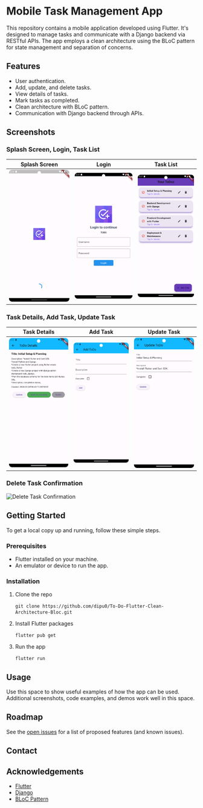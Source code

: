 
# Mobile Task Management App

This repository contains a mobile application developed using Flutter. It's designed to manage tasks and communicate with a Django backend via RESTful APIs. The app employs a clean architecture using the BLoC pattern for state management and separation of concerns.

## Features

- User authentication.
- Add, update, and delete tasks.
- View details of tasks.
- Mark tasks as completed.
- Clean architecture with BLoC pattern.
- Communication with Django backend through APIs.

## Screenshots

### Splash Screen, Login, Task List

| Splash Screen | Login | Task List |
|---------------|-------|-----------|
| ![Splash Screen](FlutterScreenShots\splashScreen.png) | ![Login](FlutterScreenShots\login.png) | ![Task List](FlutterScreenShots\tasklist.png) |

### Task Details, Add Task, Update Task

| Task Details | Add Task | Update Task |
|--------------|----------|-------------|
| ![Task Details](FlutterScreenShots\taskDetails.png) | ![Add Task](FlutterScreenShots\add.png) | ![Update Task](FlutterScreenShots\updatetask.png) |

### Delete Task Confirmation

![Delete Task Confirmation](path/to/delete_task_confirmation.png)

## Getting Started

To get a local copy up and running, follow these simple steps.

### Prerequisites

- Flutter installed on your machine.
- An emulator or device to run the app.

### Installation

1. Clone the repo
   ```
   git clone https://github.com/dipu0/To-Do-Flutter-Clean-Architecture-Bloc.git
   ```
2. Install Flutter packages
   ```
   flutter pub get
   ```
3. Run the app
   ```
   flutter run
   ```

## Usage

Use this space to show useful examples of how the app can be used. Additional screenshots, code examples, and demos work well in this space.

## Roadmap

See the [open issues](https://github.com/dipu0/To-Do-Flutter-Clean-Architecture-Bloc/issues) for a list of proposed features (and known issues).


## Contact



## Acknowledgements

* [Flutter](https://flutter.dev/)
* [Django](https://www.djangoproject.com/)
* [BLoC Pattern](https://bloclibrary.dev/)
